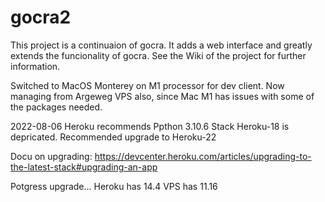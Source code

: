 # gocra2

This project is a continuaion of gocra. It adds a web interface and greatly extends the funcionality of gocra. See the Wiki of the project for further information.

Switched to MacOS Monterey on M1 processor for dev client.
Now managing from Argeweg VPS also, since Mac M1 has issues with some of the packages needed.

2022-08-06
Heroku recommends Ppthon 3.10.6
Stack Heroku-18 is depricated. Recommended upgrade to Heroku-22 

Docu on upgrading:
https://devcenter.heroku.com/articles/upgrading-to-the-latest-stack#upgrading-an-app

Potgress upgrade... Heroku has 14.4   VPS has 11.16

